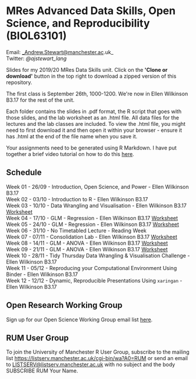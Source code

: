 # MRes Advanced Data Skills, Open Science, and Reproducibility (BIOL63101)
 
Email: _Andrew.Stewart@manchester.ac.uk_ <br>
Twitter: _@ajstewart_lang_ <br>

Slides for my 2019/20 MRes Data Skills unit.  Click on the __'Clone or download'__ button in the top right to download a zipped version of this repository.

The first class is September 26th, 1000-1200. We're now in Ellen Wilkinson B3.17 for the rest of the unit.

Each folder contains the slides in .pdf format, the R script that goes with those slides, and the lab worksheet as an .html file.  All data files for the lectures and the lab classes are included.  To view the .html file, you might need to first download it and then open it within your browser - ensure it has .html at the end of the file name when you save it. 

Your assignments need to be generated using R Markdown. I have put together a brief video tutorial on how to do this [here](https://youtu.be/CBJjxS-UopA).

## Schedule
Week 01 - 26/09 - Introduction, Open Science, and Power - Ellen Wilkinson B3.17<br>
Week 02 - 03/10 - Introduction to R  - Ellen Wilkinson B3.17<br>
Week 03 - 10/10 - Data Wrangling and Visualisation - Ellen Wilkinson B3.17 [Worksheet](https://ajstewartlang.github.io/MRes_Advanced_Data_Skills/Week_03/Lab_worksheet/week_3_worksheet.html)<br>
Week 04 - 17/10 - GLM - Regression - Ellen Wilkinson B3.17 [Worksheet](https://ajstewartlang.github.io/MRes_Advanced_Data_Skills/Week_04/Lab_worksheet/Regression_1_lab_script.html)<br>
Week 05 - 24/10 - GLM - Regression - Ellen Wilkinson B3.17 [Worksheet](https://ajstewartlang.github.io/MRes_Advanced_Data_Skills/Week_05/Lab_worksheet/Regression_2_lab_script.html)<br>
Week 06 - 31/10 - No Timetabled Lecture - Reading Week <br>
Week 07 - 07/11 - Consolidation Lab - Ellen Wilkinson B3.17 [Worksheet](https://ajstewartlang.github.io/MRes_Advanced_Data_Skills/Week_07/Lab_worksheet/consolidation_markdown.html)<br>
Week 08 - 14/11 - GLM - ANOVA - Ellen Wilkinson B3.17 [Worksheet](https://ajstewartlang.github.io/MRes_Advanced_Data_Skills/Week_08/Lab_worksheet/ANOVA_part_1_lab_script_questions.html)<br>
Week 09 - 21/11 - GLM - ANOVA - Ellen Wilkinson B3.17 [Worksheet](https://ajstewartlang.github.io/MRes_Advanced_Data_Skills/Week_09/Lab_worksheet/ANOVA_part_2_lab_script_questions.html)<br>
Week 10 - 28/11 - Tidy Thursday Data Wrangling & Visualisation Challenge - Ellen Wilkinson B3.17<br>
Week 11 - 05/12 - Reproducing your Computational Environment Using Binder - Ellen Wilkinson B3.17<br>
Week 12 - 12/12 - Dynamic, Reproducible Presentations Using `xaringan` - Ellen Wilkinson B3.17<br>

## Open Research Working Group
Sign up for our Open Science Working Group email list [here](https://listserv.manchester.ac.uk/cgi-bin/wa?SUBED1=open_research&A=1).

## RUM User Group
To join the University of Manchester R User Group, subscribe to the mailing list https://listserv.manchester.ac.uk/cgi-bin/wa?A0=RUM or send an email to LISTSERV@listserv.manchester.ac.uk with no subject and the body SUBSCRIBE RUM Your Name.
